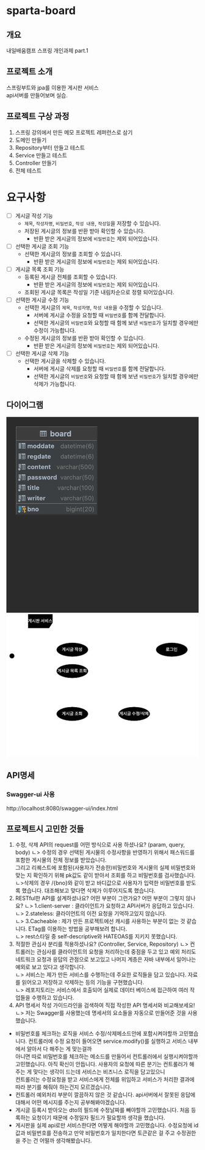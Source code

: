 # sparta-board

## 개요
내일배움캠프 스프링 개인과제 part.1

## 프로젝트 소개
스프링부트와 jpa를 이용한 게시판 서비스<br>
api서버를 만들어보며 실습.

## 프로젝트 구상 과정
1. 스프링 강의에서 만든 메모 프로젝트 레퍼런스로 삼기
2. 도메인 만들기
3. Repository부터 만들고 테스트
4. Service 만들고 테스트
5. Controller 만들기
6. 전체 테스트


# 요구사항
- [ ]  게시글 작성 기능
    - `제목`, `작성자명`, `비밀번호`, `작성 내용`, `작성일`을 저장할 수 있습니다.
    - 저장된 게시글의 정보를 반환 받아 확인할 수 있습니다.
        - 반환 받은 게시글의 정보에 `비밀번호`는 제외 되어있습니다.
- [ ]  선택한 게시글 조회 기능
    - 선택한 게시글의 정보를 조회할 수 있습니다.
        - 반환 받은 게시글의 정보에 `비밀번호`는 제외 되어있습니다.
- [ ]  게시글 목록 조회 기능
    - 등록된 게시글 전체를 조회할 수 있습니다.
        - 반환 받은 게시글의 정보에 `비밀번호`는 제외 되어있습니다.
    - 조회된 게시글 목록은 작성일 기준 내림차순으로 정렬 되어있습니다.
- [ ]  선택한 게시글 수정 기능
    - 선택한 게시글의 `제목`, `작성자명`, `작성 내용`을 수정할 수 있습니다.
        - 서버에 게시글 수정을 요청할 때 `비밀번호`를 함께 전달합니다.
        - 선택한 게시글의 `비밀번호`와 요청할 때 함께 보낸 `비밀번호`가 일치할 경우에만 수정이 가능합니다.
    - 수정된 게시글의 정보를 반환 받아 확인할 수 있습니다.
        - 반환 받은 게시글의 정보에 `비밀번호`는 제외 되어있습니다.
- [ ]  선택한 게시글 삭제 기능
    - 선택한 게시글을 삭제할 수 있습니다.
        - 서버에 게시글 삭제를 요청할 때 `비밀번호`를 함께 전달합니다.
        - 선택한 게시글의 `비밀번호`와 요청할 때 함께 보낸 `비밀번호`가 일치할 경우에만 삭제가 가능합니다.

## 다이어그램

![ERD](./document/board-erd.png)<br>
![use-case](./document/board-usecase.svg)

## API명세
### Swagger-ui 사용
http://localhost:8080/swagger-ui/index.html


## 프로젝트시 고민한 것들

1. 수정, 삭제 API의 request를 어떤 방식으로 사용 하셨나요? (param, query, body)
   ㄴ> 수정의 경우 선택된 게시물의 수정사항을 반영하기 위해서 패스워드를 포함한 게시물의 전체 정보를 받았습니다.<br>
      그리고 리퀘스트에 포함된(사용자가 전송한)비밀번호와 게시물의 실제 비밀번호와 맞는 지 확인하기 위해 pk값도 같이 받아서 조회를 하고 비밀번호를 검사했습니다.<br>
   ㄴ>삭제의 경우 /{bno}와 같이 받고 바디값으로 사용자가 입력한 비밀번호를 받도록 했습니다. 대조해보고 맞다면 삭제가 이루어지도록 했습니다.<br>  
2. RESTful한 API를 설계하셨나요? 어떤 부분이 그런가요? 어떤 부분이 그렇지 않나요?
   ㄴ> 1.client-server : 클라이언트가 요청하고 API서버가 응답하고 있습니다.<br>
   ㄴ> 2.stateless: 클라이언트의 이전 요청을 기억하고있지 않습니다.<br>
   ㄴ> 3.Cacheable : 제가 만든 프로젝트에선 캐시를 사용하는 부분이 없는 것 같습니다. ETag를 이용하는 방법을 공부해보려 합니다.<br>
   ㄴ>  rest스타일 중 self-descriptive와 HATEOAS를 지키지 못했습니다. 
3. 적절한 관심사 분리를 적용하셨나요? (Controller, Service, Repository)
   ㄴ> 컨트롤러는 관심사를 클라이언트의 요청을 처리하는데 중점을 두고 있고 예외 처리도 네트워크 요청과 응답의 관점으로 보고있고 나머지 계층은 자바 내부에서 일어나는 예외로 보고 있다고 생각합니다.<br>
   ㄴ> 서비스는 제가 만든 서비스를 수행하는데 주요한 로직들을 담고 있습니다. 자료를 읽어오고 저장하고 삭제하는 등의 기능을 구현했습니다.<br>
   ㄴ> 레포지토리는 서비스에서 호출되어 실제로 데이터 베이스에 접근하여 여러 작업들을 수행하고 있습니다.<br>
4. API 명세서 작성 가이드라인을 검색하여 직접 작성한 API 명세서와 비교해보세요!
   ㄴ> 저는 Swagger를 사용했는데 명세서의 요소들을 자동으로 만들어준 것을 사용했습니다.
   
* 비밀번호를 체크하는 로직을 서비스 수정/삭제메소드안에 포함시켜야할까 고민했습니다. 컨트롤러에 수정 요청이 들어오면 service.modify()를 실행하고 서비스 내부에서 알아서 다 해주는 게 맞는걸까<br>
아니면 따로 비밀번호를 체크하는 메소드를 만들어서 컨트롤러에서 실행시켜야할까 고민했습니다. 아직 확신이 안듭니다. 사용자의 요청에 따른 분기는 컨트롤러가 해주는 게 맞다는 생각이 드는데 서비스는 비즈니스 로직을 담고있으니<br>
컨트롤러는 수정요청을 받고 서비스에게 전체를 위임하고 서비스가 처리한 결과에 따라 분기를 해줘야 하는건지 모르겠습니다.
* 컨트롤러 예외처리 부분이 깔끔하지 않은 것 같습니다. api서버에서 잘못된 응답에 대해서 어떤 메시지를 주는지 공부해봐야겠습니다.
* 게시글 등록시 받아오는 dto의 필드에 수정날짜를 빼야할까 고민했습니다. 처음 등록하는 요청이기 때문에 수정일자 필드가 필요할까 생각을 했습니다.
* 게시판을 실제 api로만 서비스한다면 어떻게 해야할까 고민했습니다. 수정요청에 id값과 비밀번호를 전송하고 만약 비밀번호가 일치한다면 토큰같은 걸 주고 수정권한을 주는 건 어떨까 생각해봤습니다.



